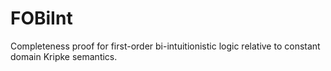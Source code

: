 # FOBiInt
Completeness proof for first-order bi-intuitionistic logic relative to constant domain Kripke semantics.
